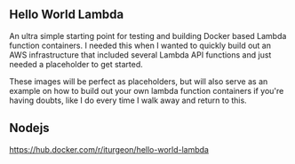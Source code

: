 ## Hello World Lambda

An ultra simple starting point for testing and building Docker based Lambda function containers.
I needed this when I wanted to quickly build out an AWS infrastructure that included several Lambda API functions and just needed a placeholder to get started.

These images will be perfect as placeholders, but will also serve as an example on how to build out your own lambda function containers if you're having doubts, like I do every time I walk away and return to this.

## Nodejs

<https://hub.docker.com/r/iturgeon/hello-world-lambda>
